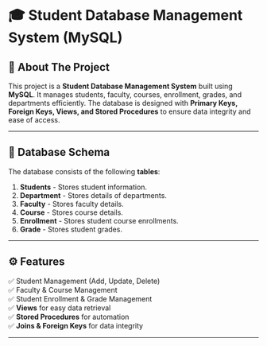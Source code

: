 # 🎓 Student Database Management System (MySQL)

## 📖 About The Project
This project is a **Student Database Management System** built using **MySQL**. 
It manages students, faculty, courses, enrollment, grades, and departments efficiently. 
The database is designed with **Primary Keys, Foreign Keys, Views, and Stored Procedures** to ensure data integrity and ease of access.

---

## 📂 Database Schema
The database consists of the following **tables**:

1. **Students** - Stores student information.
2. **Department** - Stores details of departments.
3. **Faculty** - Stores faculty details.
4. **Course** - Stores course details.
5. **Enrollment** - Stores student course enrollments.
6. **Grade** - Stores student grades.

---

## ⚙️ Features
✅ Student Management (Add, Update, Delete)  
✅ Faculty & Course Management  
✅ Student Enrollment & Grade Management  
✅ **Views** for easy data retrieval  
✅ **Stored Procedures** for automation  
✅ **Joins & Foreign Keys** for data integrity  

---
